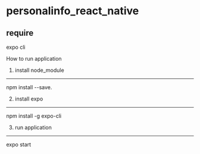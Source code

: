 # personalinfo_react_native

require
------------------------------------------------------------------------------------------------------------------------------------------
expo cli

How to run application

1. install node_module
------------------------------------------------------------------------------------------------------------------------------------------
npm install --save. 


2. install expo 
------------------------------------------------------------------------------------------------------------------------------------------
npm install -g expo-cli

      
3. run application
------------------------------------------------------------------------------------------------------------------------------------------
 expo start



